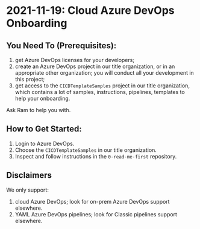 # 2021-11-19: Cloud Azure DevOps Onboarding

## You Need To (Prerequisites):

1. get Azure DevOps licenses for your developers;
2. create an Azure DevOps project in our title organization, or 
   in an appropriate other organization; you will conduct all your 
   development in this project;
3. get access to the `CICDTemplateSamples` project in our title
   organization, which contains a lot of samples, instructions, 
   pipelines, templates to help your onboarding.

Ask Ram to help you with.


## How to Get Started:

1. Login to Azure DevOps.
2. Choose the `CICDTemplateSamples` in our title organization.
3. Inspect and follow instructions in the `0-read-me-first` 
   repository.

## Disclaimers

We only support:

1. cloud Azure DevOps; look for on-prem Azure DevOps support elsewhere. 
2. YAML Azure DevOps pipelines; look for Classic pipelines support 
   elsewhere.
